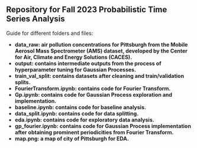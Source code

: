 ## Repository for Fall 2023 Probabilistic Time Series Analysis
Guide for different folders and files:
* <b>data_raw<b>: air pollution concentrations for Pittsburgh from the Mobile Aerosol Mass Spectrometer
(AMS) dataset, developed by the Center for Air, Climate and Energy Solutions (CACES).
* <b>output<b>: contains intermediate outputs from the process of hyperparameter tuning for Gaussian Processes.
* <b>train_val_split<b>: contains datasets after cleaning and train/validation splits.
* <b>FourierTransform.ipynb<b>: contains code for Fourier Transform.
* <b>Gp.ipynb<b>: contains code for Gaussian Process exploration and implementation.
* <b>baseline.ipynb<b>: contains code for baseline analysis.
* <b>data_split.ipynb<b>: contains code for data splitting.
* <b>eda.ipynb<b>: contains code for exploratory data analysis.
* <b>gp_fourier.ipynb<b>: contains code for Gaussian Process implementation after obtaining prominent periodicities from Fourier Transform.
* <b>map.png<b>: a map of city of Pittsburgh for EDA.
